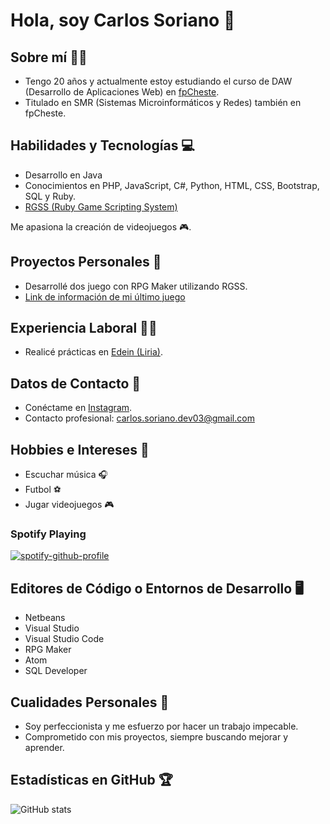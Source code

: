 # Hola, soy Carlos Soriano 👋

## Sobre mí 🧑‍💻
- Tengo 20 años y actualmente estoy estudiando el curso de DAW (Desarrollo de Aplicaciones Web) en [fpCheste](https://www.fpcheste.com/joomla/index.php/es/).
- Titulado en SMR (Sistemas Microinformáticos y Redes) también en fpCheste.

## Habilidades y Tecnologías 💻
- Desarrollo en Java
- Conocimientos en PHP, JavaScript, C#, Python, HTML, CSS, Bootstrap, SQL y  Ruby.
- [RGSS (Ruby Game Scripting System)](https://whackahack.com/wiki/RGSS)

Me apasiona la creación de videojuegos 🎮.

## Proyectos Personales 🚀
- Desarrollé dos juego con RPG Maker utilizando RGSS.
- [Link de información de mi último juego](https://pokemontemporaldelta.blogspot.com/2022/12/pokemontemporaldelta.html)

## Experiencia Laboral 👷‍♂️
- Realicé prácticas en [Edein (Liria)](https://edein.com/).

## Datos de Contacto 📱
- Conéctame en [Instagram](https://www.instagram.com/carlossoriano03/).
- Contacto profesional: carlos.soriano.dev03@gmail.com

## Hobbies e Intereses 💸
- Escuchar música 🎧
- Futbol ⚽
- Jugar videojuegos 🎮

### Spotify Playing
[![spotify-github-profile](https://spotify-github-profile.vercel.app/api/view?uid=ntl5qc18a2r2q6kynlf5i5yni&cover_image=true&theme=default&show_offline=false&background_color=000000&interchange=true&bar_color=0ed408&bar_color_cover=false)](https://spotify-github-profile.vercel.app/api/view?uid=ntl5qc18a2r2q6kynlf5i5yni&redirect=true)

## Editores de Código o Entornos de Desarrollo 🖥
- Netbeans
- Visual Studio
- Visual Studio Code
- RPG Maker
- Atom
- SQL Developer

## Cualidades Personales 🌟
- Soy perfeccionista y me esfuerzo por hacer un trabajo impecable.
- Comprometido con mis proyectos, siempre buscando mejorar y aprender.

## Estadísticas en GitHub 🏆
![GitHub stats](https://github-readme-stats.vercel.app/api?username=Carlos7678&show_icons=true&hide_border=true)
